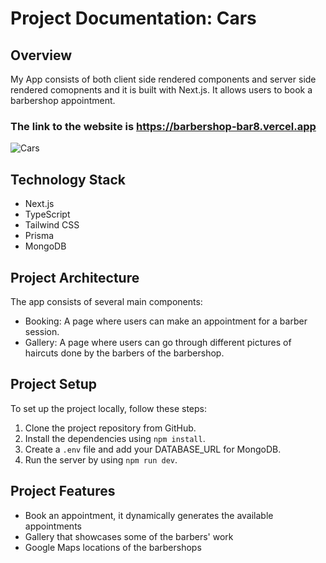 # Project Documentation: Cars

## Overview

My App consists of both client side rendered components and server side rendered comopnents and it is built with Next.js. It allows users to book a barbershop appointment.

### The link to the website is https://barbershop-bar8.vercel.app

![Cars](https://user-images.githubusercontent.com/106311309/230741582-e7f9954e-e37f-45d2-adcf-debcf9d6e8a4.jpg)

## Technology Stack

 * Next.js
 * TypeScript
 * Tailwind CSS
 * Prisma
 * MongoDB

## Project Architecture

The app consists of several main components:

 * Booking: A page where users can make an appointment for a barber session.
 * Gallery: A page where users can go through different pictures of haircuts done by the barbers of the barbershop.

## Project Setup

To set up the project locally, follow these steps:

1. Clone the project repository from GitHub.
2. Install the dependencies using `npm install`.
3. Create a `.env` file and add your DATABASE_URL for MongoDB.
4. Run the server by using `npm run dev`.

## Project Features

 * Book an appointment, it dynamically generates the available appointments
 * Gallery that showcases some of the barbers' work
 * Google Maps locations of the barbershops

